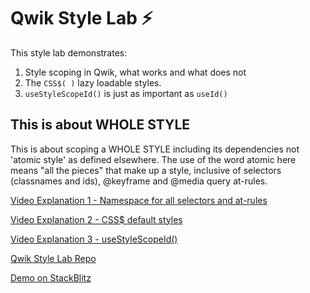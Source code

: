 # Qwik Style Lab ⚡️

This style lab demonstrates:

1. Style scoping in Qwik, what works and what does not
2. The `CSS$( )` lazy loadable styles.
3. `useStyleScopeId()` is just as important as `useId()`

## This is about WHOLE STYLE
This is about scoping a WHOLE STYLE including its dependencies not 'atomic style' as defined elsewhere. The use of the word atomic here means "all the pieces" that make up a style, inclusive of selectors (classnames and ids), @keyframe and @media query at-rules.

[Video Explanation 1 - Namespace for all selectors and at-rules]()

[Video Explanation 2 - CSS$ default styles]()

[Video Explanation 3 - useStyleScopeId()]()

[Qwik Style Lab Repo](https://github.com/n8sabes/qwik_style_lab)

[Demo on StackBlitz](https://stackblitz.com/edit/qwik-starter-1mn618?file=README.md)
